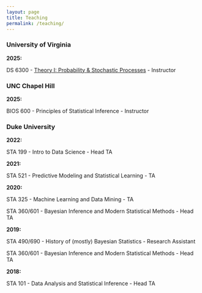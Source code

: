 ```yaml
---
layout: page
title: Teaching
permalink: /teaching/
---
```


### University of Virginia

**2025:**

DS 6300 - [Theory I: Probability & Stochastic Processes](https://uvads.github.io/DS6300/) - Instructor

### UNC Chapel Hill

**2025:**

BIOS 600 - Principles of Statistical Inference - Instructor

### Duke University

**2022:**

STA 199 - Intro to Data Science - Head TA

**2021:**

STA 521 - Predictive Modeling and Statistical Learning - TA

**2020:**

STA 325 - Machine Learning and Data Mining - TA

STA 360/601 - Bayesian Inference and Modern Statistical Methods - Head TA

**2019:** 

STA 490/690 - History of (mostly) Bayesian Statistics - Research Assistant

STA 360/601 - Bayesian Inference and Modern Statistical Methods - Head TA

**2018:** 

STA 101 - Data Analysis and Statistical Inference - Head TA
